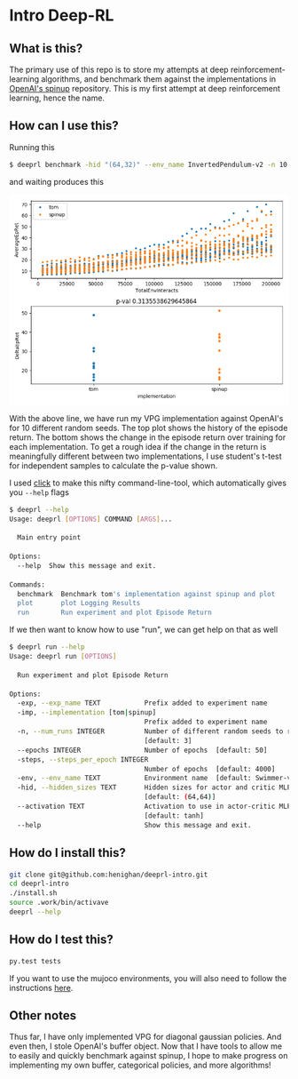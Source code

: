 # Intro Deep-RL

## What is this?
The primary use of this repo is to store my attempts at deep reinforcement-learning algorithms, and benchmark them against the implementations in  [OpenAI's spinup](https://spinningup.openai.com/en/latest/) repository. This is my first attempt at deep reinforcement learning, hence the name.

## How can I use this?

Running this
```bash
$ deeprl benchmark -hid "(64,32)" --env_name InvertedPendulum-v2 -n 10
```
and waiting produces this

![alt text](imgs/invpen_6432_10_benchmark.png)

With the above line, we have run my VPG implementation against OpenAI's for 10 different random seeds. The top plot shows the history of the episode return. The bottom shows the change in the episode return over training for each implementation. To get a rough idea if the change in the return is meaningfully different between two implementations, I use student's t-test for independent samples to calculate the p-value shown.

I used [click](https://click.palletsprojects.com/en/7.x/) to make this nifty command-line-tool, which automatically gives you `--help` flags


```bash
$ deeprl --help
Usage: deeprl [OPTIONS] COMMAND [ARGS]...

  Main entry point

Options:
  --help  Show this message and exit.

Commands:
  benchmark  Benchmark tom's implementation against spinup and plot
  plot       plot Logging Results
  run        Run experiment and plot Episode Return
```

If we then want to know how to use "run", we can get help on that as well

```bash
$ deeprl run --help
Usage: deeprl run [OPTIONS]

  Run experiment and plot Episode Return

Options:
  -exp, --exp_name TEXT           Prefix added to experiment name
  -imp, --implementation [tom|spinup]
                                  Prefix added to experiment name
  -n, --num_runs INTEGER          Number of different random seeds to run
                                  [default: 3]
  --epochs INTEGER                Number of epochs  [default: 50]
  -steps, --steps_per_epoch INTEGER
                                  Number of epochs  [default: 4000]
  -env, --env_name TEXT           Environment name  [default: Swimmer-v2]
  -hid, --hidden_sizes TEXT       Hidden sizes for actor and critic MLPs
                                  [default: (64,64)]
  --activation TEXT               Activation to use in actor-critic MLPs
                                  [default: tanh]
  --help                          Show this message and exit.
```

## How do I install this?

```bash
git clone git@github.com:henighan/deeprl-intro.git
cd deeprl-intro
./install.sh
source .work/bin/activave
deeprl --help
```

## How do I test this?
```bash
py.test tests
```

If you want to use the mujoco environments, you will also need to follow the instructions [here](https://spinningup.openai.com/en/latest/user/installation.html#installing-mujoco-optional).

## Other notes

Thus far, I have only implemented VPG for diagonal gaussian policies. And even then, I stole OpenAI's buffer object. Now that I have tools to allow me to easily and quickly benchmark against spinup, I hope to make progress on implementing my own buffer, categorical policies, and more algorithms!
